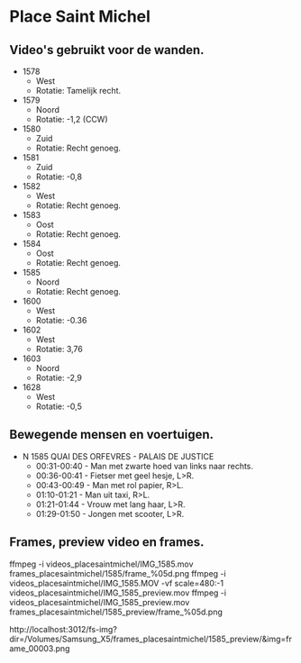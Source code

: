 # Place Saint Michel

## Video's gebruikt voor de wanden.

* 1578 
  * West
  * Rotatie: Tamelijk recht.
* 1579 
  * Noord
  * Rotatie: -1,2 (CCW)
* 1580
  * Zuid
  * Rotatie: Recht genoeg.
* 1581
  * Zuid
  * Rotatie: -0,8
* 1582
  * West
  * Rotatie: Recht genoeg.
* 1583
  * Oost
  * Rotatie: Recht genoeg.
* 1584
  * Oost
  * Rotatie: Recht genoeg.
* 1585
  * Noord
  * Rotatie: Recht genoeg.
* 1600
  * West
  * Rotatie: -0.36
* 1602
  * West
  * Rotatie: 3,76
* 1603
  * Noord
  * Rotatie: -2,9
* 1628
  * West
  * Rotatie: -0,5

## Bewegende mensen en voertuigen.

* N 1585 QUAI DES ORFEVRES - PALAIS DE JUSTICE
  * 00:31-00:40 - Man met zwarte hoed van links naar rechts.
  * 00:36-00:41 - Fietser met geel hesje, L>R.
  * 00:43-00:49 - Man met rol papier, R>L.
  * 01:10-01:21 - Man uit taxi, R>L.
  * 01:21-01:44 - Vrouw met lang haar, L>R.
  * 01:29-01:50 - Jongen met scooter, L>R.

## Frames, preview video en frames.

ffmpeg -i videos_placesaintmichel/IMG_1585.mov frames_placesaintmichel/1585/frame_%05d.png
ffmpeg -i videos_placesaintmichel/IMG_1585.MOV -vf scale=480:-1 videos_placesaintmichel/IMG_1585_preview.mov
ffmpeg -i videos_placesaintmichel/IMG_1585_preview.mov frames_placesaintmichel/1585_preview/frame_%05d.png

http://localhost:3012/fs-img?dir=/Volumes/Samsung_X5/frames_placesaintmichel/1585_preview/&img=frame_00003.png
